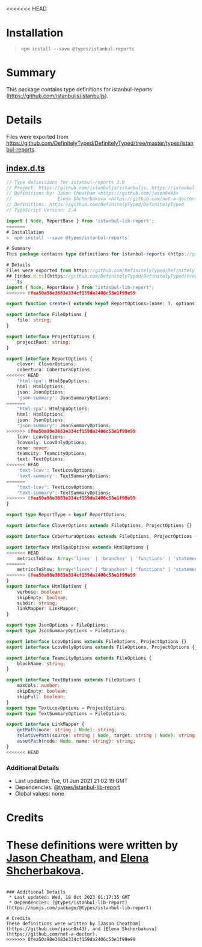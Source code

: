 <<<<<<< HEAD
# Installation
> `npm install --save @types/istanbul-reports`

# Summary
This package contains type definitions for istanbul-reports (https://github.com/istanbuljs/istanbuljs).

# Details
Files were exported from https://github.com/DefinitelyTyped/DefinitelyTyped/tree/master/types/istanbul-reports.
## [index.d.ts](https://github.com/DefinitelyTyped/DefinitelyTyped/tree/master/types/istanbul-reports/index.d.ts)
````ts
// Type definitions for istanbul-reports 3.0
// Project: https://github.com/istanbuljs/istanbuljs, https://istanbul.js.org
// Definitions by: Jason Cheatham <https://github.com/jason0x43>
//                 Elena Shcherbakova <https://github.com/not-a-doctor>
// Definitions: https://github.com/DefinitelyTyped/DefinitelyTyped
// TypeScript Version: 2.4

import { Node, ReportBase } from 'istanbul-lib-report';
=======
# Installation
> `npm install --save @types/istanbul-reports`

# Summary
This package contains type definitions for istanbul-reports (https://github.com/istanbuljs/istanbuljs).

# Details
Files were exported from https://github.com/DefinitelyTyped/DefinitelyTyped/tree/master/types/istanbul-reports.
## [index.d.ts](https://github.com/DefinitelyTyped/DefinitelyTyped/tree/master/types/istanbul-reports/index.d.ts)
````ts
import { Node, ReportBase } from "istanbul-lib-report";
>>>>>>> 8fea50a98e3683e334cf159da2406c53e1f99e99

export function create<T extends keyof ReportOptions>(name: T, options?: Partial<ReportOptions[T]>): ReportBase;

export interface FileOptions {
    file: string;
}

export interface ProjectOptions {
    projectRoot: string;
}

export interface ReportOptions {
    clover: CloverOptions;
    cobertura: CoberturaOptions;
<<<<<<< HEAD
    'html-spa': HtmlSpaOptions;
    html: HtmlOptions;
    json: JsonOptions;
    'json-summary': JsonSummaryOptions;
=======
    "html-spa": HtmlSpaOptions;
    html: HtmlOptions;
    json: JsonOptions;
    "json-summary": JsonSummaryOptions;
>>>>>>> 8fea50a98e3683e334cf159da2406c53e1f99e99
    lcov: LcovOptions;
    lcovonly: LcovOnlyOptions;
    none: never;
    teamcity: TeamcityOptions;
    text: TextOptions;
<<<<<<< HEAD
    'text-lcov': TextLcovOptions;
    'text-summary': TextSummaryOptions;
=======
    "text-lcov": TextLcovOptions;
    "text-summary": TextSummaryOptions;
>>>>>>> 8fea50a98e3683e334cf159da2406c53e1f99e99
}

export type ReportType = keyof ReportOptions;

export interface CloverOptions extends FileOptions, ProjectOptions {}

export interface CoberturaOptions extends FileOptions, ProjectOptions {}

export interface HtmlSpaOptions extends HtmlOptions {
<<<<<<< HEAD
    metricsToShow: Array<'lines' | 'branches' | 'functions' | 'statements'>;
=======
    metricsToShow: Array<"lines" | "branches" | "functions" | "statements">;
>>>>>>> 8fea50a98e3683e334cf159da2406c53e1f99e99
}
export interface HtmlOptions {
    verbose: boolean;
    skipEmpty: boolean;
    subdir: string;
    linkMapper: LinkMapper;
}

export type JsonOptions = FileOptions;
export type JsonSummaryOptions = FileOptions;

export interface LcovOptions extends FileOptions, ProjectOptions {}
export interface LcovOnlyOptions extends FileOptions, ProjectOptions {}

export interface TeamcityOptions extends FileOptions {
    blockName: string;
}

export interface TextOptions extends FileOptions {
    maxCols: number;
    skipEmpty: boolean;
    skipFull: boolean;
}
export type TextLcovOptions = ProjectOptions;
export type TextSummaryOptions = FileOptions;

export interface LinkMapper {
    getPath(node: string | Node): string;
    relativePath(source: string | Node, target: string | Node): string;
    assetPath(node: Node, name: string): string;
}
<<<<<<< HEAD

````

### Additional Details
 * Last updated: Tue, 01 Jun 2021 21:02:19 GMT
 * Dependencies: [@types/istanbul-lib-report](https://npmjs.com/package/@types/istanbul-lib-report)
 * Global values: none

# Credits
These definitions were written by [Jason Cheatham](https://github.com/jason0x43), and [Elena Shcherbakova](https://github.com/not-a-doctor).
=======

````

### Additional Details
 * Last updated: Wed, 18 Oct 2023 01:17:35 GMT
 * Dependencies: [@types/istanbul-lib-report](https://npmjs.com/package/@types/istanbul-lib-report)

# Credits
These definitions were written by [Jason Cheatham](https://github.com/jason0x43), and [Elena Shcherbakova](https://github.com/not-a-doctor).
>>>>>>> 8fea50a98e3683e334cf159da2406c53e1f99e99
